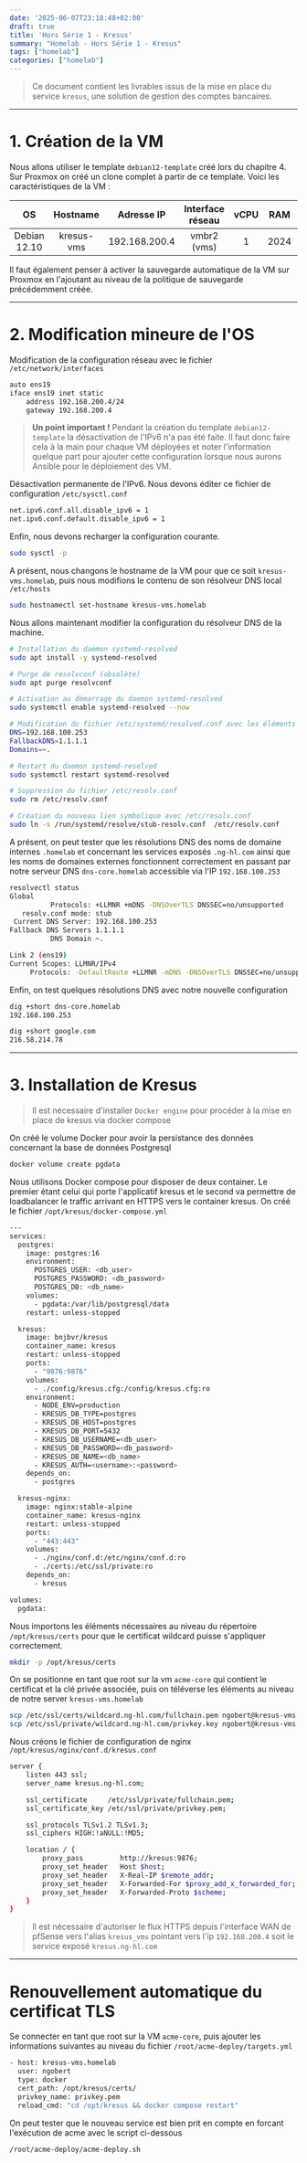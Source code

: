 ```yaml
---
date: '2025-06-07T23:18:48+02:00'
draft: true
title: 'Hors Série 1 - Kresus'
summary: "Homelab - Hors Série 1 - Kresus"
tags: ["homelab"]
categories: ["homelab"]
---
```


> Ce document contient les livrables issus de la mise en place du service `kresus`, une solution de gestion des comptes bancaires.

---

# 1. Création de la VM

Nous allons utiliser le template `debian12-template` créé lors du chapitre 4. Sur Proxmox on créé un clone complet à partir de ce template. Voici les caractéristiques de la VM :

| OS      | Hostname     | Adresse IP | Interface réseau | vCPU    | RAM   | Stockage
|:-:    |:-:    |:-:    |:-:    |:-:    |:-:    |:-:
| Debian 12.10     | kresus-vms      | 192.168.200.4    | vmbr2 (vms)    | 1     | 2024   | 20Gio

Il faut également penser à activer la sauvegarde automatique de la VM sur Proxmox en l'ajoutant au niveau de la politique de sauvegarde précédemment créée.

---

# 2. Modification mineure de l'OS

Modification de la configuration réseau avec le fichier `/etc/network/interfaces`

```bash
auto ens19
iface ens19 inet static
    address 192.168.200.4/24
    gateway 192.168.200.4
```

> __Un point important !__ Pendant la création du template `debian12-template` la désactivation de l'IPv6 n'a pas été faite. Il faut donc faire cela à la main pour chaque VM déployées et noter l'information quelque part pour ajouter cette configuration lorsque nous aurons Ansible pour le déploiement des VM.

Désactivation permanente de l'IPv6. Nous devons éditer ce fichier de configuration `/etc/sysctl.conf`

```bash
net.ipv6.conf.all.disable_ipv6 = 1
net.ipv6.conf.default.disable_ipv6 = 1
```

Enfin, nous devons recharger la configuration courante.

```bash
sudo sysctl -p
```

A présent, nous changons le hostname de la VM pour que ce soit `kresus-vms.homelab`, puis nous modifions le contenu de son résolveur DNS local `/etc/hosts`

```bash
sudo hostnamectl set-hostname kresus-vms.homelab
```

Nous allons maintenant modifier la configuration du résolveur DNS de la machine.

```bash
# Installation du daemon systemd-resolved
sudo apt install -y systemd-resolved

# Purge de resolvconf (obsolète)
sudo apt purge resolvconf

# Activation au démarrage du daemon systemd-resolved
sudo systemctl enable systemd-resolved --now

# Modification du fichier /etc/systemd/resolved.conf avec les éléments suivants
DNS=192.168.100.253
FallbackDNS=1.1.1.1
Domains=~.

# Restart du daemon systemd-resolved
sudo systemctl restart systemd-resolved

# Suppression du fichier /etc/resolv.conf
sudo rm /etc/resolv.conf

# Création du nouveau lien symbolique avec /etc/resolv.conf
sudo ln -s /run/systemd/resolve/stub-resolv.conf  /etc/resolv.conf
```

A présent, on peut tester que les résolutions DNS des noms de domaine internes `.homelab` et concernant les services exposés `.ng-hl.com` ainsi que les noms de domaines externes fonctionnent correctement en passant par notre serveur DNS `dns-core.homelab` accessible via l'IP `192.168.100.253`

```bash
resolvectl status
Global
          Protocols: +LLMNR +mDNS -DNSOverTLS DNSSEC=no/unsupported
   resolv.conf mode: stub
 Current DNS Server: 192.168.100.253
Fallback DNS Servers 1.1.1.1
          DNS Domain ~.

Link 2 (ens19)
Current Scopes: LLMNR/IPv4
     Protocols: -DefaultRoute +LLMNR -mDNS -DNSOverTLS DNSSEC=no/unsupported
```

Enfin, on test quelques résolutions DNS avec notre nouvelle configuration

```bash
dig +short dns-core.homelab
192.168.100.253
```

```bash
dig +short google.com
216.58.214.78
```

---

# 3. Installation de Kresus

> Il est nécessaire d'installer `Docker engine` pour procéder à la mise en place de kresus via docker compose

On créé le volume Docker pour avoir la persistance des données concernant la base de données Postgresql

```bash
docker volume create pgdata
```

Nous utilisons Docker compose pour disposer de deux container. Le premier étant celui qui porte l'applicatif kresus et le second va permettre de loadbalancer le traffic arrivant en HTTPS vers le container kresus. On créé le fichier `/opt/kresus/docker-compose.yml`

```bash
---
services:
  postgres:
    image: postgres:16
    environment:
      POSTGRES_USER: <db_user>
      POSTGRES_PASSWORD: <db_password>
      POSTGRES_DB: <db_name>
    volumes:
      - pgdata:/var/lib/postgresql/data
    restart: unless-stopped

  kresus:
    image: bnjbvr/kresus
    container_name: kresus
    restart: unless-stopped
    ports:
      - "9876:9876"
    volumes:
      - ./config/kresus.cfg:/config/kresus.cfg:ro
    environment:
      - NODE_ENV=production
      - KRESUS_DB_TYPE=postgres
      - KRESUS_DB_HOST=postgres
      - KRESUS_DB_PORT=5432
      - KRESUS_DB_USERNAME=<db_user>
      - KRESUS_DB_PASSWORD=<db_password>
      - KRESUS_DB_NAME=<db_name>
      - KRESUS_AUTH=<username>:<password>
    depends_on:
      - postgres

  kresus-nginx:
    image: nginx:stable-alpine
    container_name: kresus-nginx
    restart: unless-stopped
    ports:
      - "443:443"
    volumes:
      - ./nginx/conf.d:/etc/nginx/conf.d:ro
      - ./certs:/etc/ssl/private:ro
    depends_on:
      - kresus

volumes:
  pgdata:
```

Nous importons les éléments nécessaires au niveau du répertoire `/opt/kresus/certs` pour que le certificat wildcard puisse s'appliquer correctement.

```bash
mkdir -p /opt/kresus/certs
```

On se positionne en tant que root sur la vm `acme-core` qui contient le certificat et la clé privée associée, puis on téléverse les éléments au niveau de notre server `kresus-vms.homelab`

```bash
scp /etc/ssl/certs/wildcard.ng-hl.com/fullchain.pem ngobert@kresus-vms.homelab:/opt/kresus/certs/
scp /etc/ssl/private/wildcard.ng-hl.com/privkey.key ngobert@kresus-vms.homelab:/opt/kresus/crets/privkey.pem
```

Nous créons le fichier de configuration de nginx `/opt/kresus/nginx/conf.d/kresus.conf`

```bash
server {
    listen 443 ssl;
    server_name kresus.ng-hl.com;

    ssl_certificate     /etc/ssl/private/fullchain.pem;
    ssl_certificate_key /etc/ssl/private/privkey.pem;

    ssl_protocols TLSv1.2 TLSv1.3;
    ssl_ciphers HIGH:!aNULL:!MD5;

    location / {
        proxy_pass         http://kresus:9876;
        proxy_set_header   Host $host;
        proxy_set_header   X-Real-IP $remote_addr;
        proxy_set_header   X-Forwarded-For $proxy_add_x_forwarded_for;
        proxy_set_header   X-Forwarded-Proto $scheme;
    }
}
```

> Il est nécessaire d'autoriser le flux HTTPS depuis l'interface WAN de pfSense vers l'alias `kresus_vms` pointant vers l'ip `192.168.200.4` soit le service exposé `kresus.ng-hl.com`

---

# Renouvellement automatique du certificat TLS

Se connecter en tant que root sur la VM `acme-core`, puis ajouter les informations suivantes au niveau du fichier `/root/acme-deploy/targets.yml`

```bash
- host: kresus-vms.homelab
  user: ngobert
  type: docker
  cert_path: /opt/kresus/certs/
  privkey_name: privkey.pem
  reload_cmd: "cd /opt/kresus && docker compose restart"
```

On peut tester que le nouveau service est bien prit en compte en forcant l'exécution de acme avec le script ci-dessous 

```bash
/root/acme-deploy/acme-deploy.sh
```